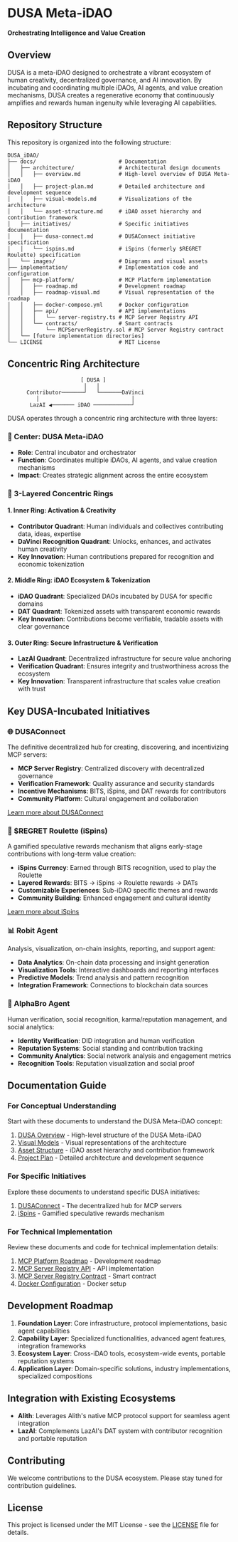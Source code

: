 # DUSA Meta-iDAO

**Orchestrating Intelligence and Value Creation**

## Overview

DUSA is a meta-iDAO designed to orchestrate a vibrant ecosystem of human creativity, decentralized governance, and AI innovation. By incubating and coordinating multiple iDAOs, AI agents, and value creation mechanisms, DUSA creates a regenerative economy that continuously amplifies and rewards human ingenuity while leveraging AI capabilities.

## Repository Structure

This repository is organized into the following structure:

```
DUSA_iDAO/
├── docs/                          # Documentation
│   ├── architecture/              # Architectural design documents
│   │   ├── overview.md            # High-level overview of DUSA Meta-iDAO
│   │   ├── project-plan.md        # Detailed architecture and development sequence
│   │   ├── visual-models.md       # Visualizations of the architecture
│   │   └── asset-structure.md     # iDAO asset hierarchy and contribution framework
│   ├── initiatives/               # Specific initiatives documentation
│   │   ├── dusa-connect.md        # DUSAConnect initiative specification
│   │   └── ispins.md              # iSpins (formerly $REGRET Roulette) specification
│   └── images/                    # Diagrams and visual assets
├── implementation/                # Implementation code and configuration
│   ├── mcp-platform/              # MCP Platform implementation
│   │   ├── roadmap.md             # Development roadmap
│   │   ├── roadmap-visual.md      # Visual representation of the roadmap
│   │   ├── docker-compose.yml     # Docker configuration
│   │   ├── api/                   # API implementations
│   │   │   └── server-registry.ts # MCP Server Registry API
│   │   └── contracts/             # Smart contracts
│   │       └── MCPServerRegistry.sol # MCP Server Registry contract
│   └── [future implementation directories]
└── LICENSE                        # MIT License
```

## Concentric Ring Architecture

```
                       [ DUSA ]
                        │   │
      Contributor───────┘   └───────DaVinci
         │                             │
       LazAI ◀─────── iDAO ────────────┘
```

DUSA operates through a concentric ring architecture with three layers:

### 🌟 Center: DUSA Meta-iDAO
- **Role**: Central incubator and orchestrator
- **Function**: Coordinates multiple iDAOs, AI agents, and value creation mechanisms
- **Impact**: Creates strategic alignment across the entire ecosystem

### 🔄 3-Layered Concentric Rings

#### 1. Inner Ring: Activation & Creativity
- **Contributor Quadrant**: Human individuals and collectives contributing data, ideas, expertise
- **DaVinci Recognition Quadrant**: Unlocks, enhances, and activates human creativity
- **Key Innovation**: Human contributions prepared for recognition and economic tokenization

#### 2. Middle Ring: iDAO Ecosystem & Tokenization
- **iDAO Quadrant**: Specialized DAOs incubated by DUSA for specific domains
- **DAT Quadrant**: Tokenized assets with transparent economic rewards
- **Key Innovation**: Contributions become verifiable, tradable assets with clear governance

#### 3. Outer Ring: Secure Infrastructure & Verification
- **LazAI Quadrant**: Decentralized infrastructure for secure value anchoring
- **Verification Quadrant**: Ensures integrity and trustworthiness across the ecosystem
- **Key Innovation**: Transparent infrastructure that scales value creation with trust

## Key DUSA-Incubated Initiatives

### 🌐 DUSAConnect

The definitive decentralized hub for creating, discovering, and incentivizing MCP servers:

- **MCP Server Registry**: Centralized discovery with decentralized governance
- **Verification Framework**: Quality assurance and security standards
- **Incentive Mechanisms**: BITS, iSpins, and DAT rewards for contributors
- **Community Platform**: Cultural engagement and collaboration

[Learn more about DUSAConnect](docs/initiatives/dusa-connect.md)

### 🎡 $REGRET Roulette (iSpins)

A gamified speculative rewards mechanism that aligns early-stage contributions with long-term value creation:

- **iSpins Currency**: Earned through BITS recognition, used to play the Roulette
- **Layered Rewards**: BITS → iSpins → Roulette rewards → DATs
- **Customizable Experiences**: Sub-iDAO specific themes and rewards
- **Community Building**: Enhanced engagement and cultural identity

[Learn more about iSpins](docs/initiatives/ispins.md)

### 📊 Robit Agent

Analysis, visualization, on-chain insights, reporting, and support agent:

- **Data Analytics**: On-chain data processing and insight generation
- **Visualization Tools**: Interactive dashboards and reporting interfaces
- **Predictive Models**: Trend analysis and pattern recognition
- **Integration Framework**: Connections to blockchain data sources

### 🚀 AlphaBro Agent

Human verification, social recognition, karma/reputation management, and social analytics:

- **Identity Verification**: DID integration and human verification
- **Reputation Systems**: Social standing and contribution tracking
- **Community Analytics**: Social network analysis and engagement metrics
- **Recognition Tools**: Reputation visualization and social proof

## Documentation Guide

### For Conceptual Understanding
Start with these documents to understand the DUSA Meta-iDAO concept:

1. [DUSA Overview](docs/architecture/overview.md) - High-level structure of the DUSA Meta-iDAO
2. [Visual Models](docs/architecture/visual-models.md) - Visual representations of the architecture
3. [Asset Structure](docs/architecture/asset-structure.md) - iDAO asset hierarchy and contribution framework
4. [Project Plan](docs/architecture/project-plan.md) - Detailed architecture and development sequence

### For Specific Initiatives
Explore these documents to understand specific DUSA initiatives:

1. [DUSAConnect](docs/initiatives/dusa-connect.md) - The decentralized hub for MCP servers
2. [iSpins](docs/initiatives/ispins.md) - Gamified speculative rewards mechanism

### For Technical Implementation
Review these documents and code for technical implementation details:

1. [MCP Platform Roadmap](implementation/mcp-platform/roadmap.md) - Development roadmap
2. [MCP Server Registry API](implementation/mcp-platform/api/server-registry.ts) - API implementation
3. [MCP Server Registry Contract](implementation/mcp-platform/contracts/MCPServerRegistry.sol) - Smart contract
4. [Docker Configuration](implementation/mcp-platform/docker-compose.yml) - Docker setup

## Development Roadmap

1. **Foundation Layer**: Core infrastructure, protocol implementations, basic agent capabilities
2. **Capability Layer**: Specialized functionalities, advanced agent features, integration frameworks
3. **Ecosystem Layer**: Cross-iDAO tools, ecosystem-wide events, portable reputation systems
4. **Application Layer**: Domain-specific solutions, industry implementations, specialized compositions

## Integration with Existing Ecosystems

- **Alith**: Leverages Alith's native MCP protocol support for seamless agent integration
- **LazAI**: Complements LazAI's DAT system with contributor recognition and portable reputation

## Contributing

We welcome contributions to the DUSA ecosystem. Please stay tuned for contribution guidelines.

## License

This project is licensed under the MIT License - see the [LICENSE](LICENSE) file for details.
